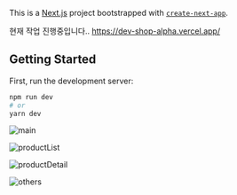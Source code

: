 This is a [Next.js](https://nextjs.org/) project bootstrapped with [`create-next-app`](https://github.com/vercel/next.js/tree/canary/packages/create-next-app).

현재 작업 진행중입니다..
https://dev-shop-alpha.vercel.app/

## Getting Started

First, run the development server:

```bash
npm run dev
# or
yarn dev
```

![main](https://user-images.githubusercontent.com/54789601/219204488-e1f2bfba-7d15-412c-81f3-79232a724f90.gif)

![productList](https://user-images.githubusercontent.com/54789601/219204497-44899fad-2139-4f81-b908-62989bfbcb22.gif)

![productDetail](https://user-images.githubusercontent.com/54789601/219204503-c72036f2-8279-42a9-8bf9-de4abae12493.gif)

![others](https://user-images.githubusercontent.com/54789601/219205084-1d6f9520-5e6b-4ef8-a5a8-a5b372a467a2.gif)
